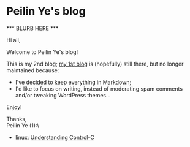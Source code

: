 # Peilin Ye's blog

*** BLURB HERE ***

Hi all,

Welcome to Peilin Ye's blog!

This is my 2nd blog; [my 1st blog](http://ypl.coffee/posts/) is (hopefully) still there, but no longer maintained because:
- I've decided to keep everything in Markdown;
- I'd like to focus on writing, instead of moderating spam comments and/or tweaking WordPress themes...

Enjoy!

Thanks,\
Peilin Ye (1):\
- linux: [Understanding Control-C](ctrl_c.md)
